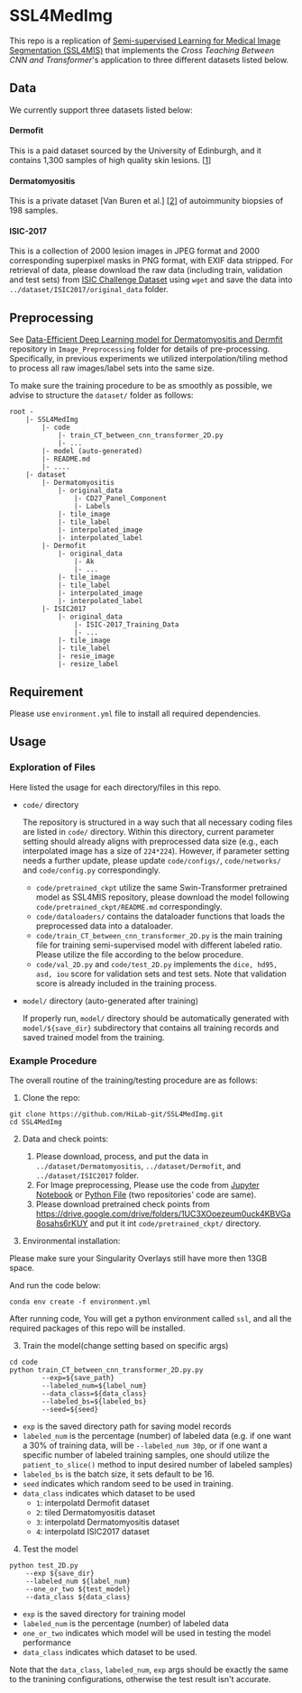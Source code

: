 # SSL4MedImg

This repo is a replication of [Semi-supervised Learning for Medical Image Segmentation (SSL4MIS)](https://github.com/HiLab-git/SSL4MIS/tree/master/code) that implements the *Cross Teaching Between CNN and Transformer*'s application to three different datasets listed below. 

## Data 
We currently support three datasets listed below: 

#### Dermofit
This is a paid dataset sourced by the University of Edinburgh, and it contains 1,300 samples of high quality skin lesions. [[1]]

#### Dermatomyositis 
This is a private dataset [Van Buren et al.] [[2]] of autoimmunity biopsies of 198 samples. 

#### ISIC-2017
This is a collection of 2000 lesion images in JPEG format and 2000 corresponding superpixel masks in PNG format, with EXIF data stripped. For retrieval of data, please download the raw data (including train, validation and test sets) from [ISIC Challenge Dataset](https://challenge.isic-archive.com/data/#2017) using `wget` and save the data into `../dataset/ISIC2017/original_data` folder. 

## Preprocessing

See [Data-Efficient Deep Learning model for Dermatomyositis and Dermfit](https://github.com/LuoyaoChen/DEDL_Semisupervised) repository in `Image_Preprocessing` folder for details of pre-processing. Specifically, in previous experiments we utilized interpolation/tiling method to process all raw images/label sets into the same size. 

To make sure the training procedure to be as smoothly as possible, we advise to structure the `dataset/` folder as follows: 

```
root - 
    |- SSL4MedImg
        |- code
            |- train_CT_between_cnn_transformer_2D.py
            |- ...
        |- model (auto-generated)
        |- README.md
        |- ....
    |- dataset
        |- Dermatomyositis
            |- original_data
                |- CD27_Panel_Component
                |- Labels
            |- tile_image
            |- tile_label
            |- interpolated_image
            |- interpolated_label
        |- Dermofit
            |- original_data
                |- Ak 
                |- ...
            |- tile_image
            |- tile_label
            |- interpolated_image
            |- interpolated_label
        |- ISIC2017
            |- original_data
                |- ISIC-2017_Training_Data
                |- ...
            |- tile_image
            |- tile_label
            |- resie_image
            |- resize_label
```
## Requirement 
Please use `environment.yml` file to install all required dependencies. 

## Usage
### Exploration of Files
Here listed the usage for each directory/files in this repo. 

- `code/` directory 
    
    The repository is structured in a way such that all necessary coding files are listed in `code/` directory. Within this directory, current parameter setting should already aligns with preprocessed data size (e.g., each interpolated image has a size of `224*224`). However, if parameter setting needs a further update, please update `code/configs/`,  `code/networks/` and `code/config.py` correspondingly. 
    - `code/pretrained_ckpt` utilize the same Swin-Transformer pretrained model as SSL4MIS repository, please download the model following `code/pretrained_ckpt/README.md` correspondingly. 
    - `code/dataloaders/` contains the dataloader functions that loads the preprocessed data into a dataloader. 
    - `code/train_CT_between_cnn_transformer_2D.py` is the main training file for training semi-supervised model with different labeled ratio. Please utilize the file according to the below procedure. 
    - `code/val_2D.py` and `code/test_2D.py` implements the `dice, hd95, asd, iou` score for validation sets and test sets. Note that validation score is already included in the training process.

- `model/` directory (auto-generated after training)

    If properly run, `model/` directory should be automatically generated with `model/${save_dir}` subdirectory that contains all training records and saved trained model from the training. 

### Example Procedure
The overall routine of the training/testing procedure are as follows: 

1. Clone the repo:

```
git clone https://github.com/HiLab-git/SSL4MedImg.git
cd SSL4MedImg
```

2. Data and check points:

    1. Please download, process, and put the data in `../dataset/Dermatomyositis`, `../dataset/Dermofit`, and  `../dataset/ISIC2017` folder. 
    2. For Image preprocessing, Please use the code from [Jupyter Notebook](https://github.com/LuoyaoChen/DEDL_Semisupervised) or [Python File](https://github.com/JinqianPan/DEDL_Semisupervised_code_version) (two repositories' code are same).
    3. Please download pretrained check points from https://drive.google.com/drive/folders/1UC3XOoezeum0uck4KBVGa8osahs6rKUY and put it int `code/pretrained_ckpt/` directory.

3. Environmental installation:

Please make sure your Singularity Overlays still have more then 13GB space.

 And run the code below:
```
conda env create -f environment.yml
```
After running code, You will get a python environment called `ssl`, and all the required packages of this repo will be installed. 

3. Train the model(change setting based on specific args)
```
cd code
python train_CT_between_cnn_transformer_2D.py.py 
        --exp=${save_path}
        --labeled_num=${label_num} 
        --data_class=${data_class}
        --labeled_bs=${labeled_bs}
        --seed=${seed}
```

- `exp` is the saved directory path for saving model records
- `labeled_num` is the percentage (number) of labeled data (e.g. if one want a 30% of training data, will be `--labeled_num 30p`, or if one want a specific number of labeled training samples, one should utilize the `patient_to_slice()` method to input desired number of labeled samples)
- `labeled_bs` is the batch size, it sets default to be 16. 
- `seed` indicates which random seed to be used in training. 
- `data_class` indicates which dataset to be used
    - `1`: interpolatd Dermofit dataset
    - `2`: tiled Dermatomyositis dataset
    - `3`: interpolatd Dermatomyositis dataset
    - `4`: interpolatd ISIC2017 dataset

4. Test the model
```
python test_2D.py 
    --exp ${save_dir}
    --labeled_num ${label_num} 
    --one_or_two ${test_model} 
    --data_class ${data_class}
```
- `exp` is the saved directory for training model 
- `labeled_num` is the percentage (number) of labeled data 
- `one_or_two` indicates which model will be used in testing the model performance 
- `data_class` indicates which dataset to be used. 

Note that the `data_class`,  `labeled_num`, `exp` args should be exactly the same to the tranining configurations, otherwise the test result isn't accurate.



[1]: https://licensing.edinburgh-innovations.ed.ac.uk/product/dermofit-image-library

[2]: https://www.sciencedirect.com/science/article/abs/pii/S0022175922000205
